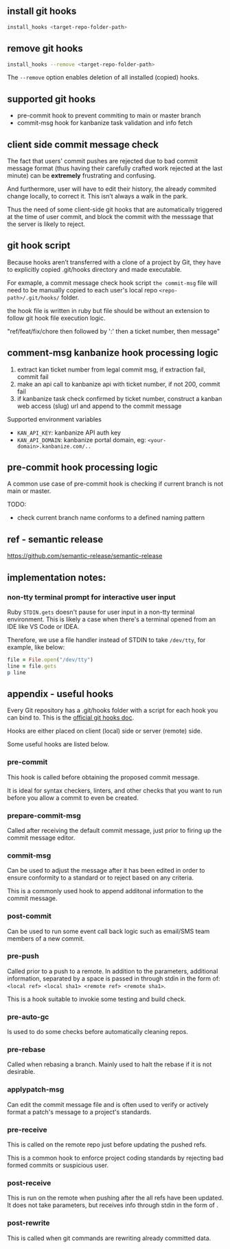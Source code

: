 


## install git hooks

```bash
install_hooks <target-repo-folder-path>
```

## remove git hooks

```bash
install_hooks --remove <target-repo-folder-path>
```

The `--remove` option enables deletion of all installed (copied) hooks.


## supported git hooks

- pre-commit hook to prevent commiting to main or master branch
- commit-msg hook for kanbanize task validation and info fetch



## client side commit message check

The fact that users' commit pushes are rejected due to bad commit message format (thus having their carefully crafted work rejected at the last minute) can be **extremely** frustrating and confusing.

And furthermore, user will have to edit their history, the already commited change locally, to correct it. This isn’t always a walk in the park.

Thus the need of some client-side git hooks that are automatically triggered at the time of user commit, and block the commit with the messsage that the server is likely to reject.

## git hook script

Because hooks aren’t transferred with a clone of a project by Git,
they have to explicitly copied .git/hooks directory and made executable. 

For exmaple, a commit message check hook script `the commit-msg` file will need to be manually copied to each user's local repo `<repo-path>/.git/hooks/` folder.

the hook file is written in ruby but file should be without an extension to follow git hook file execution logic.

"ref/feat/fix/chore then followed by ':' then a ticket number, then message"


## comment-msg kanbanize hook processing logic

1. extract kan ticket number from legal commit msg, if extraction fail, commit fail
2. make an api call to kanbanize api with ticket number, if not 200, commit fail
3. if kanbanize task check confirmed by ticket number, construct a kanban web access (slug) url and append to the commit message

Supported environment variables
- `KAN_API_KEY`: kanbanize API auth key
- `KAN_API_DOMAIN`: kanbanize portal domain, eg: `<your-domain>.kanbanize.com/..`


## pre-commit hook processing logic

A common use case of pre-commit hook is checking if current branch is not main or master.

TODO:
- check current branch name conforms to a defined naming pattern

## ref - semantic release

https://github.com/semantic-release/semantic-release


## implementation notes:

### non-tty terminal prompt for interactive user input

Ruby `STDIN.gets` doesn't pause for user input in a non-tty terminal environment.
This is likely a case when there's a terminal opened from an IDE like VS Code or IDEA.

Therefore, we use a file handler instead of STDIN to take `/dev/tty`, 
for example, like below:

```ruby
file = File.open("/dev/tty")
line = file.gets
p line
```


## appendix - useful hooks

Every Git repository has a .git/hooks folder with a script for each hook you can bind to.
This is the [official git hooks doc](https://www.git-scm.com/docs/githooks).

Hooks are either placed on client (local) side or server (remote) side.

Some useful hooks are listed below.

### pre-commit

This hook is called before obtaining the proposed commit message.

It is ideal for syntax checkers, linters, and other checks that you want to run before you allow a commit to even be created.

### prepare-commit-msg

Called after receiving the default commit message, just prior to firing up the commit message editor.

### commit-msg

Can be used to adjust the message after it has been edited in order to ensure conformity to a standard or to reject based on any criteria.

This is a commonly used hook to append additonal information to the commit message.

### post-commit

Can be used to run some event call back logic such as
email/SMS team members of a new commit.

### pre-push

Called prior to a push to a remote. In addition to the parameters, additional information, separated by a space is passed in through stdin in the form of:
`<local ref> <local sha1> <remote ref> <remote sha1>`.

This is a hook suitable to invokie some testing and build check.

### pre-auto-gc

Is used to do some checks before automatically cleaning repos.

### pre-rebase

Called when rebasing a branch. Mainly used to halt the rebase if it is not desirable.

### applypatch-msg

Can edit the commit message file and is often used to verify or actively format a patch's message to a project's standards.

### pre-receive

This is called on the remote repo just before updating the pushed refs.

This is a common hook to enforce project coding standards by rejecting bad formed commits or suspicious user.

### post-receive

This is run on the remote when pushing after the all refs have been updated. It does not take parameters, but receives info through stdin in the form of <old-value> <new-value> <ref-name>.

### post-rewrite

This is called when git commands are rewriting already committed data.

